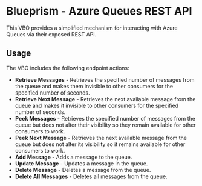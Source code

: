 # Blueprism - Azure Queues REST API
This VBO provides a simplified mechanism for interacting with Azure Queues via their exposed REST API. 

## Usage
The VBO includes the following endpoint actions:

* **Retrieve Messages** - Retrieves the specified number of messages from the queue and makes them invisible to other consumers for the specified number of seconds.
* **Retrieve Next Message** - Retrieves the next available message from the queue and makes it invisible to other consumers for the specified number of seconds.
* **Peek Messages** - Retrieves the specified number of messages from the queue but does not alter their visibility so they remain available for other consumers to work.
* **Peek Next Message** - Retrieves the next available message from the queue but does not alter its visibility so it remains available for other consumers to work.
* **Add Message** - Adds a message to the queue.
* **Update Message** - Updates a message in the queue.
* **Delete Message** - Deletes a message from the queue.
* **Delete All Messages** - Deletes all messages from the queue.
